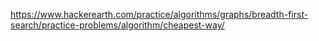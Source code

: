 https://www.hackerearth.com/practice/algorithms/graphs/breadth-first-search/practice-problems/algorithm/cheapest-way/
